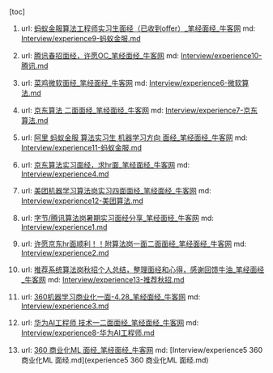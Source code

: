 [toc]

1. url: [蚂蚁金服算法工程师实习生面经（已收到offer）_笔经面经_牛客网](https://www.nowcoder.com/discuss/421414) md: [Interview/experience9-蚂蚁金服.md](experience9-蚂蚁金服.md)

2. url: [腾讯春招面经，许愿OC_笔经面经_牛客网](https://www.nowcoder.com/discuss/420820) md: [Interview/experience10-腾讯.md](experience10-腾讯.md)

3. url: [菜鸡微软面经_笔经面经_牛客网](https://www.nowcoder.com/discuss/419440) md: [Interview/experience6-微软算法.md](experience6-微软算法.md)

4. url: [京东算法 二面面经_笔经面经_牛客网](https://www.nowcoder.com/discuss/419225) md: [Interview/experience7-京东算法.md](experience7-京东算法.md)

5. url: [阿里 蚂蚁金服 算法实习生 机器学习方向 面经_笔经面经_牛客网](https://www.nowcoder.com/discuss/420805) md: [Interview/experience11-蚂蚁金服.md](experience11-蚂蚁金服.md)

6. url: [京东算法实习面经，求hr面_笔经面经_牛客网](https://www.nowcoder.com/discuss/419374) md: [Interview/experience4.md](experience4.md)
7. url: [美团机器学习算法岗实习四面面经_笔经面经_牛客网](https://www.nowcoder.com/discuss/187307) md: [Interview/experience12-美团算法.md](experience12-美团算法.md)

8. url: [字节/腾讯算法岗暑期实习面经分享_笔经面经_牛客网](https://www.nowcoder.com/discuss/383086?type=all&order=time&pos=&page=1&channel=) md: [Interview/experience1.md](experience1.md)

9. url: [许愿京东hr面顺利！！附算法岗一面二面面经_笔经面经_牛客网](https://www.nowcoder.com/discuss/419811) md: [Interview/experience2.md](experience2.md)

10. url: [推荐系统算法岗秋招个人总结，整理面经和心得，感谢回馈牛油_笔经面经_牛客网](https://www.nowcoder.com/discuss/349454?type=all&order=time&pos=&page=1&channel=) md: [Interview/experience13-推荐秋招.md](experience13-推荐秋招.md)

11. url: [360机器学习商业化一面-4.28_笔经面经_牛客网](https://www.nowcoder.com/discuss/420194) md: [Interview/experience3.md](experience3.md)

12. url: [华为AI工程师 技术一二面面经_笔经面经_牛客网](https://www.nowcoder.com/discuss/419176) md: [Interview/experience8-华为AI工程师.md](experience8-华为AI工程师.md)

13. url: [360 商业化ML 面经_笔经面经_牛客网](https://www.nowcoder.com/discuss/419552) md: [Interview/experience5 360 商业化ML 面经.md](experience5 360 商业化ML 面经.md)
